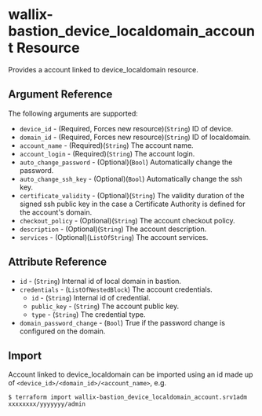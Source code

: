 # wallix-bastion_device_localdomain_account Resource

Provides a account linked to device_localdomain resource.

## Argument Reference

The following arguments are supported:

* `device_id` - (Required, Forces new resource)(`String`) ID of device.
* `domain_id` - (Required, Forces new resource)(`String`) ID of localdomain.
* `account_name` - (Required)(`String`) The account name.
* `account_login` - (Required)(`String`) The account login.
* `auto_change_password` - (Optional)(`Bool`) Automatically change the password.
* `auto_change_ssh_key` - (Optional)(`Bool`) Automatically change the ssh key.
* `certificate_validity` - (Optional)(`String`) The validity duration of the signed ssh public key in the case a Certificate Authority is defined for the account's domain.
* `checkout_policy` - (Optional)(`String`) The account checkout policy.
* `description` - (Optional)(`String`) The account description.
* `services` - (Optional)(`ListOfString`) The account services. 

## Attribute Reference

* `id` - (`String`) Internal id of local domain in bastion.
* `credentials` - (`ListOfNestedBlock`) The account credentials.
  * `id` - (`String`) Internal id of credential.
  * `public_key` - (`String`) The account public key.
  * `type` - (`String`) The credential type.
* `domain_password_change` - (`Bool`) True if the password change is configured on the domain.


## Import

Account linked to device_localdomain can be imported using an id made up of `<device_id>/<domain_id>/<account_name>`, e.g.

```
$ terraform import wallix-bastion_device_localdomain_account.srv1adm xxxxxxxx/yyyyyyy/admin
```
